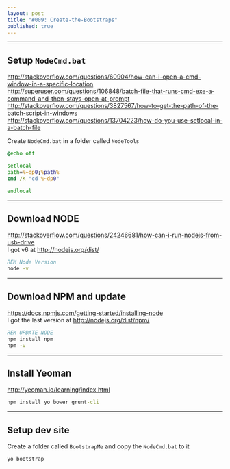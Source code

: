 ```yaml
---
layout: post
title: "#009: Create-the-Bootstraps"
published: true
---
```


---------------------------------------------
Setup `NodeCmd.bat`
---------------------------------------------

<http://stackoverflow.com/questions/60904/how-can-i-open-a-cmd-window-in-a-specific-location>  
<http://superuser.com/questions/106848/batch-file-that-runs-cmd-exe-a-command-and-then-stays-open-at-prompt>  
<http://stackoverflow.com/questions/3827567/how-to-get-the-path-of-the-batch-script-in-windows>  
<http://stackoverflow.com/questions/13704223/how-do-you-use-setlocal-in-a-batch-file>  

Create `NodeCmd.bat` in a folder called `NodeTools`

```bat
@echo off

setlocal
path=%~dp0;%path%
cmd /K "cd %~dp0"

endlocal
```

---------------------------------------------
Download NODE
---------------------------------------------

<http://stackoverflow.com/questions/24246681/how-can-i-run-nodejs-from-usb-drive>  
I got v6 at <http://nodejs.org/dist/>

```bat
REM Node Version
node -v
```

---------------------------------------------
Download NPM and update
---------------------------------------------

<https://docs.npmjs.com/getting-started/installing-node>  
I got the last version at <http://nodejs.org/dist/npm/>

```bat
REM UPDATE NODE
npm install npm
npm -v
```

---------------------------------------------
Install Yeoman
---------------------------------------------

<http://yeoman.io/learning/index.html>

```bat
npm install yo bower grunt-cli
```

---------------------------------------------
Setup dev site
---------------------------------------------

Create a folder called `BootstrapMe` and copy the `NodeCmd.bat` to it

```bat
yo bootstrap
```


